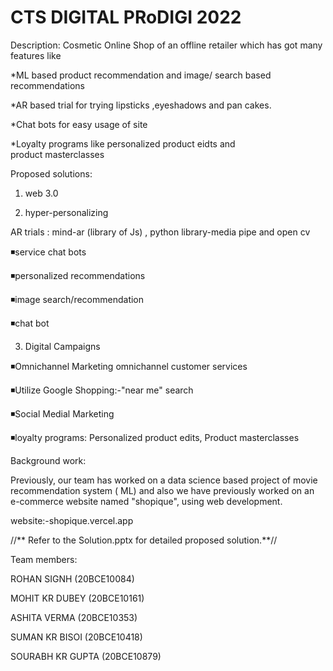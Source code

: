 
# CTS DIGITAL PRoDIGI 2022

Description:
Cosmetic Online Shop of an offline retailer which has got many features like 


*ML based product recommendation and image/ search based recommendations

*AR based trial for trying lipsticks ,eyeshadows and pan cakes.

*Chat bots for easy usage of site

*Loyalty programs like personalized product  eidts and product masterclasses

Proposed solutions: 
1. web 3.0 

2. hyper-personalizing
 
AR trials : mind-ar (library of Js) , python library-media pipe and open cv

◾service chat bots

◾personalized recommendations

◾image search/recommendation

◾chat bot

3. Digital Campaigns

◾Omnichannel Marketing omnichannel customer services

◾Utilize Google Shopping:-"near me" search

◾Social Medial Marketing

◾loyalty programs: Personalized product edits, Product masterclasses


Background work:


Previously, our team has worked on a data science based project of movie recommendation system ( ML) and also we have previously worked on an e-commerce website named "shopique", using web development.

website:-shopique.vercel.app

//** Refer to the Solution.pptx for detailed proposed solution.**//

Team members:

ROHAN SIGNH (20BCE10084) 

MOHIT KR DUBEY (20BCE10161)

ASHITA VERMA (20BCE10353)

SUMAN KR BISOI (20BCE10418)

SOURABH KR GUPTA (20BCE10879)
